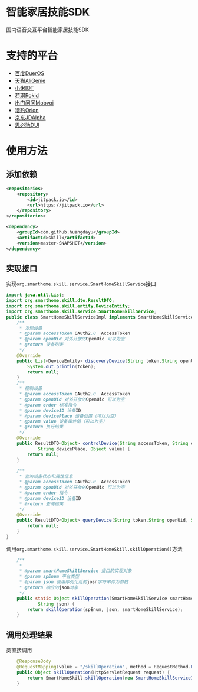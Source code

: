 # 智能家居技能SDK

国内语音交互平台智能家居技能SDK  

# 支持的平台  

- [百度DuerOS](https://dueros.baidu.com)
- [天猫AliGenie](https://open.bot.tmall.com)
- [小米IOT](https://iot.mi.com)
- [若琪Rokid](https://developer.rokid.com)
- [出门问问Mobvoi](https://ai.chumenwenwen.com/)
- [猎豹Orion](https://voiceos.ainirobot.com/) 
- [京东JDAlpha](http://alphadev.jd.com/skill)  
- [思必驰DUI](https://www.dui.ai/)  

# 使用方法

## 添加依赖

```xml
<repositories>
	<repository>
		<id>jitpack.io</id>
		<url>https://jitpack.io</url>
	</repository>
</repositories>
```

```xml
<dependency>
	<groupId>com.github.huangdayu</groupId>
	<artifactId>skill</artifactId>
	<version>master-SNAPSHOT</version>
</dependency>
```

## 实现接口

实现`org.smarthome.skill.service.SmartHomeSkillService`接口    

```java
import java.util.List;
import org.smarthome.skill.dto.ResultDTO;
import org.smarthome.skill.entity.DeviceEntity;
import org.smarthome.skill.service.SmartHomeSkillService;
public class SmartHomeSkillServiceImpl implements SmartHomeSkillService {
	/**
	 * 发现设备
	 * @param accessToken OAuth2.0  AccessToken
	 * @param openUid 对外开放的OpenUid 可以为空
	 * @return 设备列表
	 */
	@Override
	public List<DeviceEntity> discoveryDevice(String token,String openUid) {
		System.out.println(token);
		return null;
	}
	/**
	 * 控制设备
	 * @param accessToken OAuth2.0  AccessToken
	 * @param openUid 对外开放的OpenUid 可以为空
	 * @param order 标准指令
	 * @param deviceID 设备ID 
	 * @param devicePlace 设备位置（可以为空）
	 * @param value 设备属性值（可以为空）
	 * @return 执行结果
	 */
	@Override
	public ResultDTO<Object> controlDevice(String accessToken, String openUid, String order, String deviceID,
			String devicePlace, Object value) {
		return null;
	}
	
	/**
	 * 查询设备状态和属性信息
	 * @param accessToken OAuth2.0  AccessToken
	 * @param openUid 对外开放的OpenUid 可以为空
	 * @param order 指令
	 * @param deviceID 设备ID
	 * @return 查询结果
	 */
	@Override
	public ResultDTO<Object> queryDevice(String token,String openUid, String order, String deviceID) {
		return null;
	}
}
```

调用`org.smarthome.skill.service.SmartHomeSkill.skillOperation()`方法    

```java
	/**
	 * 
	 * @param smartHomeSkillService 接口的实现对象
	 * @param spEnum 平台类型
	 * @param json 使用序列化后的josn字符串作为参数
	 * @return 响应的json对象
	 */
	public static Object skillOperation(SmartHomeSkillService smartHomeSkillService, SkillPlatformEnum spEnum,
			String json) {
		return skillOperation(spEnum, json, smartHomeSkillService);
	}
```

## 调用处理结果

类直接调用    

```java
	@ResponseBody
	@RequestMapping(value = "/skillOperation", method = RequestMethod.POST, produces = "application/json; charset=utf-8")
	public Object skillOperation(HttpServletRequest request) {
		return SmartHomeSkill.skillOperation(new SmartHomeSkillServiceImpl(), SkillPlatformEnum.BAIDU_DUEROS, request);
	}
```
